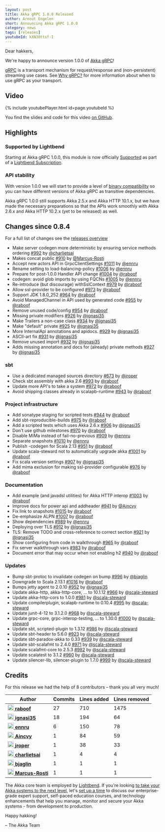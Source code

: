 ```yaml
---
layout: post
title: Akka gRPC 1.0.0 Released
author: Arnout Engelen
short: Announcing Akka gRPC 1.0.0
category: news
tags: [releases]
youtubeId: kXN30ttsf-I
---
```


Dear hakkers,

We're happy to announce version 1.0.0 of [Akka gRPC](https://doc.akka.io/docs/akka-grpc/)!

[gRPC](https://grpc.io/) is a transport mechanism for request/response and
(non-persistent) streaming use cases. See
[Why gRPC?](https://doc.akka.io/docs/akka-grpc/current/whygrpc.html) for more 
information about when to use gRPC as your transport.

## Video

{% include youtubePlayer.html id=page.youtubeId %}

You find the slides and code for this video [on GitHub](https://github.com/raboof/akka-grpc-intro-video).

## Highlights

### Supported by Lightbend

Starting at Akka gRPC 1.0.0, this module is now officially
[Supported](https://developer.lightbend.com/docs/introduction/getting-help/support-terminology.html)
as part of a [Lightbend Subscription](https://www.lightbend.com/lightbend-subscription).

### API stability

With version 1.0.0 we will start to provide a level of
[binary compatibility](https://doc.akka.io/docs/akka-grpc/current/binary-compatibility.html)
so you can have different versions of Akka gRPC as transitive dependencies.

Akka gRPC 1.0.0 still supports Akka 2.5.x and Akka HTTP 10.1.x, but we have made
the necessary preparations so that the APIs work smoothly with Akka 2.6.x
and Akka HTTP 10.2.x (yet to be released) as well.

## Changes since 0.8.4

For a full list of changes see the [releases overview](https://github.com/akka/akka-grpc/releases)

- Make server codegen more deterministic by ensuring service methods ordering [#992](https://github.com/akka/akka-grpc/issues/992) by [@charlietsai](https://github.com/charlietsai)
- Makes concat public [#910](https://github.com/akka/akka-grpc/issues/910) by [@Marcus-Rosti](https://github.com/Marcus-Rosti)
- Accept new actors API in GrpcClientSettings [#1011](https://github.com/akka/akka-grpc/issues/1011) by [@ennru](https://github.com/ennru)
- Rename setting to load-balancing-policy [#1006](https://github.com/akka/akka-grpc/issues/1006) by [@ennru](https://github.com/ennru)
- Prepare for post-1.0.0 Handler API change [#1004](https://github.com/akka/akka-grpc/issues/1004) by [@raboof](https://github.com/raboof)
- codegen: avoid glob imports by using FQCNs [#1005](https://github.com/akka/akka-grpc/issues/1005) by [@ennru](https://github.com/ennru)
- Re-introduce (but discourage) withSslContext [#979](https://github.com/akka/akka-grpc/issues/979) by [@raboof](https://github.com/raboof)
- Allow ssl-provider to be configured [#973](https://github.com/akka/akka-grpc/issues/973) by [@raboof](https://github.com/raboof)
- Support JDK 1.8.0\_252 [#964](https://github.com/akka/akka-grpc/issues/964) by [@raboof](https://github.com/raboof)
- Avoid ManagedChannel in API used by generated code [#955](https://github.com/akka/akka-grpc/issues/955) by [@raboof](https://github.com/raboof)
- Remove unused code/config [#954](https://github.com/akka/akka-grpc/issues/954) by [@raboof](https://github.com/raboof)
- Missing private modifiers [#926](https://github.com/akka/akka-grpc/issues/926) by [@ignasi35](https://github.com/ignasi35)
- Make Trailers a non-case class [#934](https://github.com/akka/akka-grpc/issues/934) by [@ignasi35](https://github.com/ignasi35)
- Make "default" private [#925](https://github.com/akka/akka-grpc/issues/925) by [@ignasi35](https://github.com/ignasi35)
- More InternalApi annotations and apidocs. [#929](https://github.com/akka/akka-grpc/issues/929) by [@ignasi35](https://github.com/ignasi35)
- ASCII-art fix [#931](https://github.com/akka/akka-grpc/issues/931) by [@ignasi35](https://github.com/ignasi35)
- Remove unused import [#932](https://github.com/akka/akka-grpc/issues/932) by [@ignasi35](https://github.com/ignasi35)
- Adds missing annotation and docs for (already) private methods [#927](https://github.com/akka/akka-grpc/issues/927) by [@ignasi35](https://github.com/ignasi35)

### sbt

- Use a dedicated managed sources directory [#673](https://github.com/akka/akka-grpc/issues/673) by [@jroper](https://github.com/jroper)
- Check sbt assembly with akka 2.6 [#993](https://github.com/akka/akka-grpc/issues/993) by [@raboof](https://github.com/raboof)
- Update more API's to take a system [#972](https://github.com/akka/akka-grpc/issues/972) by [@raboof](https://github.com/raboof)
- Avoid shipping classes already in scalapb-runtime [#943](https://github.com/akka/akka-grpc/issues/943) by [@raboof](https://github.com/raboof)

### Project infrastructure

- Add sonatype staging for scripted tests [#944](https://github.com/akka/akka-grpc/issues/944) by [@raboof](https://github.com/raboof)
- Add sbt-reproducible-builds [#975](https://github.com/akka/akka-grpc/issues/975) by [@raboof](https://github.com/raboof)
- Add a scripted tests which uses Akka 2.6.x [#906](https://github.com/akka/akka-grpc/issues/906) by [@ignasi35](https://github.com/ignasi35)
- Don't use github milestones [#970](https://github.com/akka/akka-grpc/issues/970) by [@raboof](https://github.com/raboof)
- Disable MiMa instead of fail-no-previous [#909](https://github.com/akka/akka-grpc/issues/909) by [@ennru](https://github.com/ennru)
- Separate snapshots [#1010](https://github.com/akka/akka-grpc/issues/1010) by [@ennru](https://github.com/ennru)
- Publish -codegen for Scala 2.13 [#951](https://github.com/akka/akka-grpc/issues/951) by [@raboof](https://github.com/raboof)
- Update scala-steward not to automatically upgrade akka [#1001](https://github.com/akka/akka-grpc/issues/1001) by [@raboof](https://github.com/raboof)
- Fix scala version settings [#907](https://github.com/akka/akka-grpc/issues/907) by [@ignasi35](https://github.com/ignasi35)
- Add mima exclusion for making ssl-provider configurable [#976](https://github.com/akka/akka-grpc/issues/976) by [@raboof](https://github.com/raboof)

### Documentation

- Add example (and javadsl utilities) for Akka HTTP interop [#1003](https://github.com/akka/akka-grpc/issues/1003) by [@raboof](https://github.com/raboof)
- Improve docs for power api and addheader [#941](https://github.com/akka/akka-grpc/issues/941) by [@Aincvy](https://github.com/Aincvy)
- Fix link to snapshots [#1015](https://github.com/akka/akka-grpc/issues/1015) by [@raboof](https://github.com/raboof)
- De-emphasize ALPN [#1007](https://github.com/akka/akka-grpc/issues/1007) by [@raboof](https://github.com/raboof)
- Show dependencies [#989](https://github.com/akka/akka-grpc/issues/989) by [@ennru](https://github.com/ennru)
- Deploying over TLS [#912](https://github.com/akka/akka-grpc/issues/912) by [@ignasi35](https://github.com/ignasi35)
- TLS: Remove TODO and cross-reference to correct section [#921](https://github.com/akka/akka-grpc/issues/921) by [@ignasi35](https://github.com/ignasi35)
- Show configuring from code in walkthrough [#965](https://github.com/akka/akka-grpc/issues/965) by [@raboof](https://github.com/raboof)
- Fix server walkthrough vars [#983](https://github.com/akka/akka-grpc/issues/983) by [@raboof](https://github.com/raboof)
- Document error that may occur when not enabling h2 [#940](https://github.com/akka/akka-grpc/issues/940) by [@raboof](https://github.com/raboof)

### Updates

- Bump sbt-protoc to invalidate codegen on bump [#996](https://github.com/akka/akka-grpc/issues/996) by [@bjaglin](https://github.com/bjaglin)
- Downgrade to Scala 2.13.1 [#1016](https://github.com/akka/akka-grpc/issues/1016) by [@raboof](https://github.com/raboof)
- Bumps jetty agent to 2.0.10 [#952](https://github.com/akka/akka-grpc/issues/952) by [@ignasi35](https://github.com/ignasi35)
- Update akka-http, akka-http-core, ... to 10.1.12 [#966](https://github.com/akka/akka-grpc/issues/966) by [@scala-steward](https://github.com/scala-steward)
- Update akka-http-cors to 1.0.0 [#981](https://github.com/akka/akka-grpc/issues/981) by [@scala-steward](https://github.com/scala-steward)
- Update compilerplugin, scalapb-runtime to 0.10.4 [#995](https://github.com/akka/akka-grpc/issues/995) by [@scala-steward](https://github.com/scala-steward)
- Update junit-4-12 to 3.1.2.0 [#968](https://github.com/akka/akka-grpc/issues/968) by [@scala-steward](https://github.com/scala-steward)
- Update grpc-core, grpc-interop-testing, ... to 1.30.0 [#1000](https://github.com/akka/akka-grpc/issues/1000) by [@scala-steward](https://github.com/scala-steward)
- Update sbt, scripted-plugin to 1.3.12 [#986](https://github.com/akka/akka-grpc/issues/986) by [@scala-steward](https://github.com/scala-steward)
- Update sbt-header to 5.6.0 [#923](https://github.com/akka/akka-grpc/issues/923) by [@scala-steward](https://github.com/scala-steward)
- Update sbt-paradox-akka to 0.33 [#939](https://github.com/akka/akka-grpc/issues/939) by [@scala-steward](https://github.com/scala-steward)
- Update sbt-scalafmt to 2.4.0 [#971](https://github.com/akka/akka-grpc/issues/971) by [@scala-steward](https://github.com/scala-steward)
- Update scalafmt-core to 2.5.3 [#982](https://github.com/akka/akka-grpc/issues/982) by [@scala-steward](https://github.com/scala-steward)
- Update scalatest to 3.1.2 [#960](https://github.com/akka/akka-grpc/issues/960) by [@scala-steward](https://github.com/scala-steward)
- Update silencer-lib, silencer-plugin to 1.7.0 [#999](https://github.com/akka/akka-grpc/issues/999) by [@scala-steward](https://github.com/scala-steward)

## Credits

For this release we had the help of 8 contributors – thank you all very much!

| Author | Commits | Lines added | Lines removed |
| ------ | ------- | ----------- | ------------- |
| [<img width="20" alt="raboof" src="https://avatars2.githubusercontent.com/u/131856?v=4&amp;s=40"/> **raboof**](https://github.com/raboof) | 27 | 710 | 1475 |
| [<img width="20" alt="ignasi35" src="https://avatars2.githubusercontent.com/u/762126?v=4&amp;s=40"/> **ignasi35**](https://github.com/ignasi35) | 18 | 194 | 64 |
| [<img width="20" alt="ennru" src="https://avatars3.githubusercontent.com/u/458526?v=4&amp;s=40"/> **ennru**](https://github.com/ennru) | 6 | 150 | 78 |
| [<img width="20" alt="Aincvy" src="https://avatars0.githubusercontent.com/u/8110347?v=4&amp;s=40"/> **Aincvy**](https://github.com/Aincvy) | 1 | 84 | 59 |
| [<img width="20" alt="jroper" src="https://avatars0.githubusercontent.com/u/105833?v=4&amp;s=40"/> **jroper**](https://github.com/jroper) | 1 | 38 | 33 |
| [<img width="20" alt="charlietsai" src="https://avatars3.githubusercontent.com/u/5599688?v=4&amp;s=40"/> **charlietsai**](https://github.com/charlietsai) | 1 | 4 | 4 |
| [<img width="20" alt="bjaglin" src="https://avatars3.githubusercontent.com/u/349077?v=4&amp;s=40"/> **bjaglin**](https://github.com/bjaglin) | 1 | 1 | 1 |
| [<img width="20" alt="Marcus-Rosti" src="https://avatars1.githubusercontent.com/u/8094255?v=4&amp;s=40"/> **Marcus-Rosti**](https://github.com/Marcus-Rosti) | 1 | 1 | 1 |

The Akka core team is employed by [Lightbend](https://www.lightbend.com/). If you're looking [to take your Akka systems to the next level](https://www.lightbend.com/lightbend-subscription), let's [set up a time](https://lightbend.com/contact) to discuss our enterprise-grade expert support, self-paced education courses, and technology enhancements that help you manage, monitor and secure your Akka systems - from development to production.


Happy hakking!

– The Akka Team
